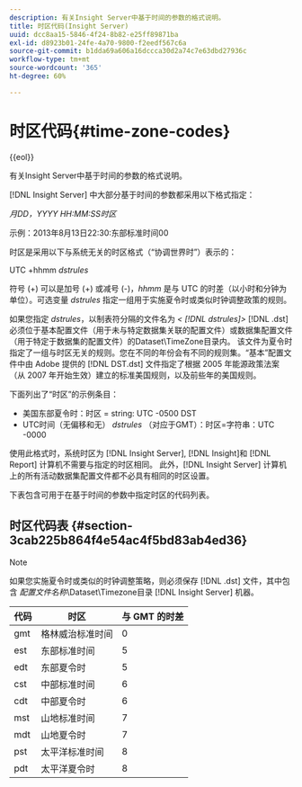 ```yaml
---
description: 有关Insight Server中基于时间的参数的格式说明。
title: 时区代码(Insight Server)
uuid: dcc8aa15-5846-4f24-8b82-e25ff89871ba
exl-id: d8923b01-24fe-4a70-9800-f2eedf567c6a
source-git-commit: b1dda69a606a16dccca30d2a74c7e63dbd27936c
workflow-type: tm+mt
source-wordcount: '365'
ht-degree: 60%

---
```


# 时区代码{#time-zone-codes}

{{eol}}

有关Insight Server中基于时间的参数的格式说明。

[!DNL Insight Server] 中大部分基于时间的参数都采用以下格式指定：

*月DD，YYYY HH:MM:SS时区*

示例：2013年8月13日22:30:东部标准时间00

时区是采用以下与系统无关的时区格式（“协调世界时”）表示的：

UTC +hhmm *dstrules*

符号 (+) 可以是加号 (+) 或减号 (-)，*hhmm* 是与 UTC 的时差（以小时和分钟为单位）。可选变量 *dstrules* 指定一组用于实施夏令时或类似时钟调整政策的规则。

如果您指定 *dstrules*，以制表符分隔的文件名为 *&lt; [!DNL dstrules]>* [!DNL .dst] 必须位于基本配置文件（用于未与特定数据集关联的配置文件）或数据集配置文件（用于特定于数据集的配置文件）的Dataset\TimeZone目录内。 该文件为夏令时指定了一组与时区无关的规则。您在不同的年份会有不同的规则集。“基本”配置文件中由 Adobe 提供的 [!DNL DST.dst] 文件指定了根据 2005 年能源政策法案（从 2007 年开始生效）建立的标准美国规则，以及前些年的美国规则。

下面列出了“时区”的示例条目：

* 美国东部夏令时：时区 = string: UTC -0500 DST
* UTC时间（无偏移和无） *dstrules* （对应于GMT）：时区=字符串：UTC -0000

使用此格式时，系统时区为 [!DNL Insight Server], [!DNL Insight]和 [!DNL Report] 计算机不需要与指定的时区相同。 此外，[!DNL Insight Server] 计算机上的所有活动数据集配置文件都不必具有相同的时区设置。

下表包含可用于在基于时间的参数中指定时区的代码列表。

## 时区代码表 {#section-3cab225b864f4e54ac4f5bd83ab4ed36}

>[!NOTE]
>
>如果您实施夏令时或类似的时钟调整策略，则必须保存 [!DNL .dst] 文件，其中包含 *配置文件名称*\Dataset\Timezone目录 [!DNL Insight Server] 机器。

| 代码 | 时区 | 与 GMT 的时差 |
|---|---|---|
| gmt | 格林威治标准时间 | 0 |
| est | 东部标准时间 | 5 |
| edt | 东部夏令时 | 5 |
| cst | 中部标准时间 | 6 |
| cdt | 中部夏令时 | 6 |
| mst | 山地标准时间 | 7 |
| mdt | 山地夏令时 | 7 |
| pst | 太平洋标准时间 | 8 |
| pdt | 太平洋夏令时 | 8 |
